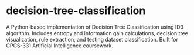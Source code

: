 # decision-tree-classification
A Python-based implementation of Decision Tree Classification using ID3 algorithm. Includes entropy and information gain calculations, decision tree visualization, rule extraction, and testing dataset classification. Built for CPCS-331 Artificial Intelligence coursework.
